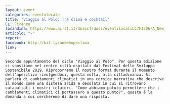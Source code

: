```yaml
---
layout: event
categories: eventolocale
title: "Viaggio al Polo: Tra clima e cocktail"
CL: Firenze
locandina: https://www.ai-sf.it/dbaisf/docs/eventilocaliLC/FI206/A_New_Hope_A3-print-cymk_(1).pdf
articolo: "-"
report:
facebook: http://bit.ly/anewhopeclima
link: 
---
```

 	Secondo appuntamento del ciclo "Viaggio al Polo". Per questa edizione ci spostiamo nel centro città ospitati dal Festival dello Sviluppo Sostenibile 2019. Riproporremo il nostro format durante il momento dell'aperitivo rivolgendoci, questa volta, alla cittadinanza. Si parlerà di cambiamenti climatici in una cornice narrativa che descrive il mondo come una distesa arida e desolata in cui si ritrovano catapultati i nostri relatori. "Come abbiamo potuto permettere che i cambiamenti climatici ci portassero a questo punto?", questa è la domanda a cui cercheremo di dare una risposta.
